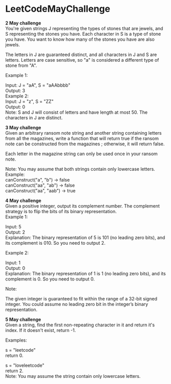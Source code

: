 # LeetCodeMayChallenge
<strong>2 May challenge</strong></br>
You're given strings J representing the types of stones that are jewels, and S representing the stones you have.  Each character in S is a type of stone you have.  You want to know how many of the stones you have are also jewels.

The letters in J are guaranteed distinct, and all characters in J and S are letters. Letters are case sensitive, so "a" is considered a different type of stone from "A".

Example 1:

Input: J = "aA", S = "aAAbbbb"</br>
Output: 3</br>
Example 2:</br>
Input: J = "z", S = "ZZ"</br>
Output: 0</br>
Note:
S and J will consist of letters and have length at most 50.
The characters in J are distinct.

<strong>3 May challenge</strong></br>
Given an arbitrary ransom note string and another string containing letters from all the magazines, write a function that will return true if the ransom note can be constructed from the magazines ; otherwise, it will return false.

Each letter in the magazine string can only be used once in your ransom note.

Note:
You may assume that both strings contain only lowercase letters.</br>
Example:</br>
canConstruct("a", "b") -> false</br>
canConstruct("aa", "ab") -> false</br>
canConstruct("aa", "aab") -> true</br>


<strong>4 May challenge</strong></br>
Given a positive integer, output its complement number. The complement strategy is to flip the bits of its binary representation.</br>
Example 1:

Input: 5</br>
Output: 2</br>
Explanation: The binary representation of 5 is 101 (no leading zero bits), and its complement is 010. So you need to output 2.
 

Example 2:

Input: 1</br>
Output: 0</br>
Explanation: The binary representation of 1 is 1 (no leading zero bits), and its complement is 0. So you need to output 0.
 

Note:

The given integer is guaranteed to fit within the range of a 32-bit signed integer.
You could assume no leading zero bit in the integer’s binary representation.

<strong>5 May challenge</strong></br>
Given a string, find the first non-repeating character in it and return it's index. If it doesn't exist, return -1.

Examples:

s = "leetcode"</br>
return 0.</br>

s = "loveleetcode"</br>
return 2.</br>
Note: You may assume the string contain only lowercase letters.

